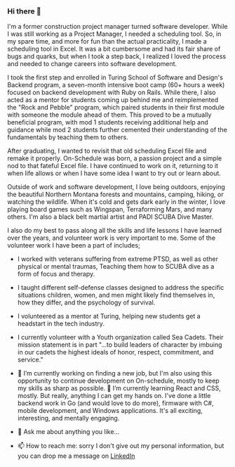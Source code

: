 ### Hi there 👋

I'm a former construction project manager turned software developer. While I was still working as a Project Manager, I needed a scheduling tool. So, in my spare time, and more for fun than the actual practicality, I made a scheduling tool in Excel. It was a bit cumbersome and had its fair share of bugs and quarks, but when I took a step back, I realized I loved the process and needed to change careers into software development.

I took the first step and enrolled in Turing School of Software and Design's Backend program, a seven-month intensive boot camp (60+ hours a week) focused on backend development with Ruby on Rails. While there, I also acted as a mentor for students coming up behind me and reimplemented the "Rock and Pebble" program, which paired students in their first module with someone the module ahead of them. This proved to be a mutually beneficial program, with mod 1 students receiving additional help and guidance while mod 2 students further cemented their understanding of the fundamentals by teaching them to others.

After graduating, I wanted to revisit that old scheduling Excel file and remake it properly. On-Schedule was born, a passion project and a simple nod to that fateful Excel file. I have continued to work on it, returning to it when life allows or when I have some idea I want to try out or learn about.

Outside of work and software development, I love being outdoors, enjoying the beautiful Northern Montana forests and mountains, camping, hiking, or watching the wildlife. When it's cold and gets dark early in the winter, I love playing board games such as Wingspan, Terraforming Mars, and many others. I'm also a black belt martial artist and PADI SCUBA Dive Master.

I also do my best to pass along all the skills and life lessons I have learned over the years, and volunteer work is very important to me. Some of the volunteer work I have been a part of includes;
 - I worked with veterans suffering from extreme PTSD, as well as other physical or mental traumas, Teaching them how to SCUBA dive as a form of focus and therapy.
 - I taught different self-defense classes designed to address the specific situations children, women, and men might likely find themselves in, how they differ, and the psychology of survival.
 - I volunteered as a mentor at Turing, helping new students get a headstart in the tech industry.
 - I currently volunteer with a Youth organization called Sea Cadets. Their mission statement is in part "...to build leaders of character by imbuing in our cadets the highest ideals of honor, respect, commitment, and service."

- 🔭 I’m currently working on finding a new job, but I'm also using this opportunity to continue development on On-schedule, mostly to keep my skills as sharp as possible.
🌱 I’m currently learning React and CSS, mostly. But really, anything I can get my hands on. I've done a little backend work in Go (and would love to do more), firmware with C#, mobile development, and Windows applications. It's all exciting, interesting, and mentally engaging. 
- 💬 Ask me about anything you like...
- 📫 How to reach me: sorry I don't give out my personal information, but you can drop me a message on [LinkedIn](https://www.linkedin.com/in/douglas-welchons/)

<!--
**DougWelchons/DougWelchons** is a ✨ _special_ ✨ repository because its `README.md` (this file) appears on your GitHub profile.

Here are some ideas to get you started:

- 🔭 I’m currently working on finding a new job, but I'm also using this opportunity to continue development on On-schedule, mostly to keep my skills as sharp as possible.
🌱 I’m currently learning React and CSS, mostly. But really, anything I can get my hands on. I've done a little backend work in Go (and would love to do more), firmware with C#, mobile development, and Windows applications. It's all exciting, interesting, and mentally engaging. 
- 💬 Ask me about anything you like...
- 📫 How to reach me: drop me a message on [LinkedIn](https://www.linkedin.com/in/douglas-welchons/) 
- 😄 Pronouns: ...
- ⚡ Fun fact: ...
-->
